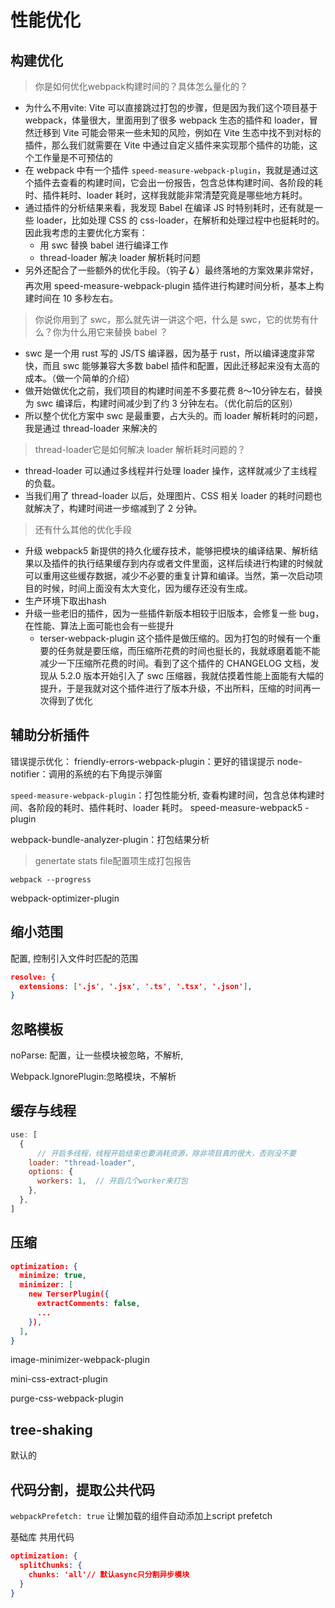 # 性能优化

## 构建优化

> 你是如何优化webpack构建时间的？具体怎么量化的？
- 为什么不用vite: Vite 可以直接跳过打包的步骤，但是因为我们这个项目基于 webpack，体量很大，里面用到了很多 webpack 生态的插件和 loader，冒然迁移到 Vite 可能会带来一些未知的风险，例如在 Vite 生态中找不到对标的插件，那么我们就需要在 Vite 中通过自定义插件来实现那个插件的功能，这个工作量是不可预估的
- 在 webpack 中有一个插件 `speed-measure-webpack-plugin`，我就是通过这个插件去查看的构建时间，它会出一份报告，包含总体构建时间、各阶段的耗时、插件耗时、loader 耗时，这样我就能非常清楚究竟是哪些地方耗时。
- 通过插件的分析结果来看，我发现 Babel 在编译 JS 时特别耗时，还有就是一些 loader，比如处理 CSS 的 css-loader，在解析和处理过程中也挺耗时的。因此我考虑的主要优化方案有：
  - 用 swc 替换 babel 进行编译工作
  - thread-loader 解决 loader 解析耗时问题
- 另外还配合了一些额外的优化手段。（钩子🪝）最终落地的方案效果非常好，再次用 speed-measure-webpack-plugin 插件进行构建时间分析，基本上构建时间在 10 多秒左右。

> 你说你用到了 swc，那么就先讲一讲这个吧，什么是 swc，它的优势有什么？你为什么用它来替换 babel ？
- swc 是一个用 rust 写的 JS/TS 编译器，因为基于 rust，所以编译速度非常快，而且 swc 能够兼容大多数 babel 插件和配置，因此迁移起来没有太高的成本。（做一个简单的介绍）
- 做开始做优化之前，我们项目的构建时间差不多要花费 8～10分钟左右，替换为 swc 编译后，构建时间减少到了约 3 分钟左右。（优化前后的区别）
- 所以整个优化方案中 swc 是最重要，占大头的。而 loader 解析耗时的问题，我是通过 thread-loader 来解决的

> thread-loader它是如何解决 loader 解析耗时问题的？
- thread-loader 可以通过多线程并行处理 loader 操作，这样就减少了主线程的负载。
- 当我们用了 thread-loader 以后，处理图片、CSS 相关 loader 的耗时问题也就解决了，构建时间进一步缩减到了 2 分钟。

> 还有什么其他的优化手段
- 升级 webpack5 新提供的持久化缓存技术，能够把模块的编译结果、解析结果以及插件的执行结果缓存到内存或者文件里面，这样后续进行构建的时候就可以重用这些缓存数据，减少不必要的重复计算和编译。当然，第一次启动项目的时候，时间上面没有太大变化，因为缓存还没有生成。
- 生产环境下取出hash
- 升级一些老旧的插件，因为一些插件新版本相较于旧版本，会修复一些 bug，在性能、算法上面可能也会有一些提升
  -  terser-webpack-plugin 这个插件是做压缩的。因为打包的时候有一个重要的任务就是要压缩，而压缩所花费的时间也挺长的，我就琢磨着能不能减少一下压缩所花费的时间。看到了这个插件的 CHANGELOG 文档，发现从 5.2.0 版本开始引入了 swc 压缩器，我就估摸着性能上面能有大幅的提升，于是我就对这个插件进行了版本升级，不出所料，压缩的时间再一次得到了优化


## 辅助分析插件

错误提示优化：
friendly-errors-webpack-plugin：更好的错误提示
node-notifier：调用的系统的右下角提示弹窗

`speed-measure-webpack-plugin`：打包性能分析, 查看构建时间，包含总体构建时间、各阶段的耗时、插件耗时、loader 耗时。
speed-measure-webpack5 -plugin

webpack-bundle-analyzer-plugin：打包结果分析
> genertate stats file配置项生成打包报告

`webpack --progress` 

webpack-optimizer-plugin

## 缩小范围

配置, 控制引入文件时匹配的范围
```json
resolve: {
  extensions: ['.js', '.jsx', '.ts', '.tsx', '.json'], 
}
```

## 忽略模板

noParse: 配置，让一些模块被忽略，不解析,

Webpack.IgnorePlugin:忽略模块，不解析

## 缓存与线程

```js
use: [
  {
      // 开启多线程，线程开启结束也要消耗资源，除非项目真的很大，否则没不要
    loader: "thread-loader",
    options: {
      workers: 1,  // 开启几个worker来打包
    },
  },
]

```

## 压缩

```json
optimization: {
  minimize: true,
  minimizer: [
    new TerserPlugin({
      extractComments: false,
      ...
    }),
  ],
}
```

image-minimizer-webpack-plugin

mini-css-extract-plugin

purge-css-webpack-plugin

## tree-shaking

默认的

## 代码分割，提取公共代码

`webpackPrefetch: true` 让懒加载的组件自动添加上script prefetch

基础库
共用代码

```json
optimization: {
  splitChunks: {
    chunks: 'all'// 默认async只分割异步模块
  }
}
```


